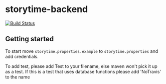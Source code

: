 # storytime-backend
[![Build Status](https://travis-ci.org/MartijnDevNull/storytime-backend.svg?branch=master)](https://travis-ci.org/MartijnDevNull/storytime-backend)

## Getting started
To start move ```storytime.properties.example``` to ```storytime.properties``` and add credentials.

To add test, please add Test to your filename, else maven won't pick it up as a test. If this is a test that uses database functions please add 'NoTravis' to the name

